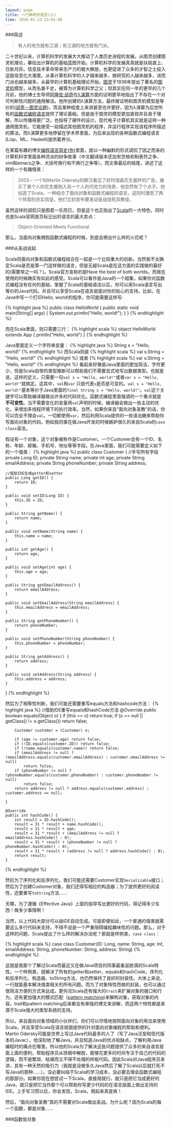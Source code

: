 ```yaml
---
layout: page
title: 一门神奇的语言(上)
time: 2016-01-23 23:01:00
---
```


###简述

>有人的地方就有江湖；有江湖的地方就有门派。

二十世纪以来，计算机科学的发展大大推动了人类历史进程的发展。从图灵创建图灵机理论，摹绘出计算机的基础蓝图开始，计算机科学的发展真真就是扶摇直上、日新月异。信息技术革命带来生产力的极大解放，也更促进了众多的才智之士投入这股信息化大潮里。从事计算机科学的人才越来越多，做研究的人越来越多，进而门派也越来越多。从最早的计算机基础理论开始，[图灵](https://zh.wikipedia.org/wiki/%E8%89%BE%E4%BC%A6%C2%B7%E5%9B%BE%E7%81%B5)于1936年提出了著名的[图灵机](https://zh.wikipedia.org/wiki/%E5%9B%BE%E7%81%B5%E6%9C%BA)模型，从而名垂千史，被尊为计算机科学之父；但其实在同一年的更早的几个月前，他的博士生导师[阿隆佐·邱奇](https://zh.wikipedia.org/wiki/%E9%98%BF%E9%9A%86%E4%BD%90%C2%B7%E9%82%B1%E5%A5%87)在[λ演算](https://zh.wikipedia.org/wiki/%CE%9B%E6%BC%94%E7%AE%97)方面的证明更早地指出了不存在一个对可判断性问题的通用解法。他所创建的λ演算方法，最终被证明和图灵机模型是等价的([邱奇－图灵论题](https://zh.wikipedia.org/wiki/%E9%82%B1%E5%A5%87%EF%BC%8D%E5%9B%BE%E7%81%B5%E8%AE%BA%E9%A2%98))，而且某种程度上来讲甚至也许更好，因为λ演算为后世所有的[函数式编程语言](https://zh.wikipedia.org/wiki/%E5%87%BD%E6%95%B8%E7%A8%8B%E5%BC%8F%E8%AA%9E%E8%A8%80)提供了理论基础。但是由于图灵的模型更加直观并且易于理解，所以传播得更广泛，也指导了硬件的设计。现代电子计算机其实就是这样一种通用图灵机，它能接受一段描述其他图灵机的程序，并运行程序实现该程序所描述的算法。而λ演算更多地停留在学术界里面，为后来出现的各种函数式编程语言(Lisp、ML、Haskell)提供着养分。

在某篇有趣的博文[编程语言简史(伪)](http://blog.jobbole.com/41073/)里面，就以一种幽默的形式调侃了因之而来的计算机科学里面各种流派的纷争故事（中文翻译版本还加有空格和制表符之争、vim和emacs之争、大括号换行和不换行之争等）。而文章最后的结尾，讲述了这样的一个有趣情景：

>2003 – 一个叫Martin Odersky的醉汉看见了好时瑞森花生酱杯的广告，展示了某个人的花生酱倒入另一个人的巧克力的场景，他忽然有了个点子。他创造了Scala，一种结合了面向对象和函数式编程的语言。这同时激怒了两个阵营的忠实信徒，他们立刻宣布要发动圣战烧死异教徒。

虽然这样的调侃只是图君一乐而已，但是这个也正指出了[Scala](http://www.scala-lang.org/)的一大特色，同时也是Scala官网首页标记出的语言的最大卖点：

>Object-Oriented Meets Functional

那么，当面向对象拥抱函数式编程的时候，到底会擦出什么样的火花呢？

###从圣战说起

Scala将面向对象和函数式编程结合在一起是一个比较重大的创新。当然我不太确定Scala是否是第一门这样做的语言，但是无疑Scala是在这方面的实践做的最好的(需要带之一吗？)。Scala官方宣称的是Have the best of both worlds。而我在使用的时候确实有如此的感受。Scala可以看作是Java的一个超集，如果你对函数式编程没有任何的基础，掌握了Scala的基础语法以后，你可以用Scala语言写出等价的Java代码，并且可以享受Scala在语言层面对你的贴心的支持。比如，在Java中写一个打印Hello, world!的程序，你可能需要这样写:

{% highlight java %}
public class HelloWorld {
    public static void main(String[] args) {
        System.out.println("Hello, world!");
    }
}
{% endhighlight %}

而在Scala里面，则只需要三行：
{% highlight scala %}
object HelloWorld extends App {
    println("Hello, world")
}
{% endhighlight %}

Java里面定义一个字符串变量：
{% highlight java %}
String s = "Hello, world!"
{% endhighlight %}
而Scala则是
{% highlight scala %}
val s:String = "Hello, world!"
{% endhighlight %}
或者
{% highlight scala %}
var s:String = "Hello, world!"
{% endhighlight %}
看起来好像是Java里面的更加简洁，字符更少，但是Scala自带的类型推断可以帮助我们不需要显式地写出数据类型。也就是说，这样的定义，只需要一句`val s = "Hello, world!"`或者`var s = "Hello, world!"`就搞定。这其中，`val`和`var` 只是代表`s`是否是可变的。`val s = "Hello, world!"`基本等价于Java里面的`final String s = "Hello, world!"`。`val`这个关键字可以帮助编译器做出许多的代码优化。函数式编程里面强调的一个重点就是 **不可变性**。当不需要变化的变量用`val`声明的时候，编译器会做出一些主动的优化，来增加多线程环境下的执行效率。当然，如果你来自“面向对象圣教”的话，你可以完全不理会`val`。一切都使用`var`，然后利用Scala提供的一些语法糖来帮助你写面向对象的代码。例如我同事在做Java开发的时候嫉妒很久的来自Scala的`case class`语法。

假设有一个对象，这个对象被称作是Customer。一个Customer会有一个ID、名称、年龄、邮箱、手机号、地址等等字段。在Java里面，我们可能需要定义如下的一个值类：
{% highlight java %}
public class Customer {
    //手写所有字段
    private Long ID;
    private String name;
    private int age;
    private String emailAddress;
    private String phoneNumber;
    private String address;

    //借助IDE生成getter和setter
    public Long getID() {
        return ID;
    }

    public void setID(Long ID) {
        this.ID = ID;
    }

    public String getName() {
        return name;
    }

    public void setName(String name) {
        this.name = name;
    }

    public int getAge() {
        return age;
    }

    public void setAge(int age) {
        this.age = age;
    }

    public String getEmailAddress() {
        return emailAddress;
    }

    public void setEmailAddress(String emailAddress) {
        this.emailAddress = emailAddress;
    }

    public String getPhoneNumber() {
        return phoneNumber;
    }

    public void setPhoneNumber(String phoneNumber) {
        this.phoneNumber = phoneNumber;
    }

    public String getAddress() {
        return address;
    }

    public void setAddress(String address) {
        this.address = address;
    }
}
{% endhighlight %}

然后为了相等性判断，我们可能还需要重写equals方法和hashcode方法：
{% highlight java %}
    //借助IDE重写equals和hashCode方法
    @Override
    public boolean equals(Object o) {
        if (this == o) return true;
        if (o == null || getClass() != o.getClass()) return false;

        Customer customer = (Customer) o;

        if (age != customer.age) return false;
        if (!ID.equals(customer.ID)) return false;
        if (!name.equals(customer.name)) return false;
        if (emailAddress != null ? !emailAddress.equals(customer.emailAddress) : customer.emailAddress != null)
            return false;
        if (phoneNumber != null ? !phoneNumber.equals(customer.phoneNumber) : customer.phoneNumber != null)
            return false;
        return address != null ? address.equals(customer.address) : customer.address == null;

    }

    @Override
    public int hashCode() {
        int result = ID.hashCode();
        result = 31 * result + name.hashCode();
        result = 31 * result + age;
        result = 31 * result + (emailAddress != null ? emailAddress.hashCode() : 0);
        result = 31 * result + (phoneNumber != null ? phoneNumber.hashCode() : 0);
        result = 31 * result + (address != null ? address.hashCode() : 0);
        return result;
    }
{% endhighlight %}

然后为了序列化和反序列化，我们可能还需要Customer实现`Serializable`接口；然后为了创建Customer对象，我们还得写相应的构造器；为了提供更好的阅读性，还要重写`toString`方法……

天哪，为了遵循《Effective Java》上面的指导写出更好的代码，得记得多少东西！做多少事情啊！

当然，以上代码大部分可以由IDE自动生成。可是即便如此，一个普通的值类就需要这么多行代码来支持，不得不说是一个严重阻碍编程趣味性的问题。那么，对于这样的问题，Scala提出了什么样的解决办法呢？那就是样例类，`case class`：

{% highlight scala %}
case class Customer(ID: Long, name: String, age: Int, emailAddress: String, phoneNumber: String, address: String)
{% endhighlight %}

这就是我那个了解过Scala而最近又在做Java项目的同事最垂涎欲滴的Scala特性。一个样例类，就解决了所有的getter和setter，equals和hashCode，序列化和反序列化、构造器、toString方法，也仍然保持了良好的封装性。大体上来说，一行就能基本解决值类相关的所有问题。而为了对象特性而做的封装，也可以通过很简洁方便的方式来达成。更何况Scala还有强大的`trait`来扩展对象的接口和行为，还有更加强大的模式匹配（[pattern matching](https://en.wikipedia.org/wiki/Pattern_matching))来解构对象，获取对象的内容。trait和pattern matching后来都会有单独的博文来讲解，而这两个特性都是来源于Scala强大的类型系统的支持。

所以，来自面向对象领域的小伙伴们，你们可以尽情地按照面向对象的用法来使用Scala，并且享受Scala在语言层面提供的针对面向对象编程的帮助和便利。Martin Odersky可能是世界上写过Java代码最多的人了（写了Java泛型和现代版本的Javac），他深刻地了解Java，并且知道Java的优点和缺点，了解利用Java编程时的痛点在哪里。所以他的Scala为了解决这些问题提供了众多的来自语言层面上面的便利，帮助程序员从琐细中解脱，能够花更多的时间专注于自己的代码的逻辑，而不是繁琐、枯燥而又不得不处理的样板代码。因此Scala对Java程序员来讲，具有一种天然的吸引力（我就是没做多久Java然后了解了Scala以后就打死不写Java的那种……）。没必要纠结于Scala的学习成本，没必要去理会函数式编程的那部分。如果你现在想尝试一下Scala，直接用就行。就只是把它当成更好的Java，就只是把它当作那个可以帮助你写更少代码的在语言层面上做出支持的IDE。上手写习惯以后，你会发现，Scala，用起来真是爽！

然后，“面向对象圣教”真的不需要对Scala做出圣战。为什么呢？因为Scala的每一个函数，都是对象……

###函数皆对象




